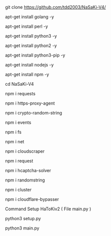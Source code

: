 git clone https://github.com/tdd2003/NaSaKi-V4/

apt-get install golang -y

apt-get install perl -y

apt-get install python3 -y

apt-get install python2 -y

apt-get install python3-pip -y

apt-get install nodejs -y

apt-get install npm -y

cd NaSaKi-V4

npm i requests

npm i https-proxy-agent

npm i crypto-random-string

npm i events

npm i fs

npm i net

npm i cloudscraper

npm i request

npm i hcaptcha-solver

npm i randomstring

npm i cluster

npm i cloudflare-bypasser

Command Setup HaToKiv2 ( File main.py )

python3 setup.py

python3 main.py
